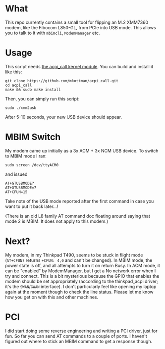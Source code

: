# What

This repo currently contains a small tool for flipping an M.2 XMM7360 modem,
like the Fibocom L850-GL, from PCIe into USB mode.
This allows you to talk to it with `mbimcli`, `ModemManager` etc.

# Usage

This script needs [the acpi_call kernel module](https://github.com/mkottman/acpi_call).
You can build and install it like this:

```
git clone https://github.com/mkottman/acpi_call.git
cd acpi_call
make && sudo make install
```

Then, you can simply run this script:

```
sudo ./xmm2usb
```

After 5-10 seconds, your new USB device should appear.

# MBIM Switch

My modem came up initially as a 3x ACM + 3x NCM USB device.
To switch to MBIM mode I ran:

```
sudo screen /dev/ttyACM0
```

and issued

```
AT+GTUSBMODE?
AT+GTUSBMODE=7
AT+CFUN=15
```

Take note of the USB mode reported after the first command in case you want to put it back later...!

(There is an old L8 family AT command doc floating around saying that mode 2 is MBIM. It does not apply to this modem.)

# Next?

My modem, in my Thinkpad T490, seems to be stuck in flight mode (`AT+CFUN?` returns `+CFUN: 4,0` and can't be changed).
In MBIM mode, the power state is off, and all attempts to turn it on return Busy.
In ACM mode, it can be "enabled" by ModemManager, but I get a No network error when I try and connect.
This is a bit mysterious because the GPIO that enables the modem should be set appropriately (according to the thinkpad_acpi driver; it's the `SWAN`/`GWAN` interface).
I don't particularly feel like opening my laptop again at the moment though to check the line status.
Please let me know how you get on with this and other machines.

# PCI

I did start doing some reverse engineering and writing a PCI driver, just for fun.
So far you can send AT commands to a couple of ports.
I haven't figured out where to stick an MBIM command to get a response though.
